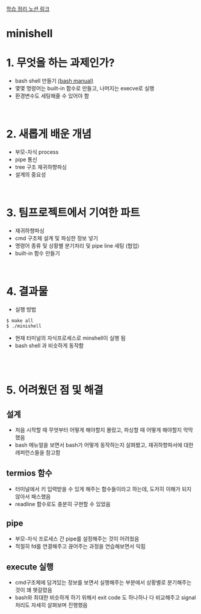 [학습 정리 노션 링크](https://helpful-eggplant-ec3.notion.site/minishell-fa96dbd636744fe9b2f112f59f1730ce)

# minishell
# 1. 무엇을 하는 과제인가?
- bash shell 만들기 [(bash manual)](https://www.gnu.org/savannah-checkouts/gnu/bash/manual/bash.html)
- 몇몇 명령어는 built-in 함수로 만들고, 나머지는 execve로 실행
- 환경변수도 세팅해줄 수 있어야 함

<br>

# 2. 새롭게 배운 개념
- 부모-자식 process
- pipe 통신
- tree 구조 재귀하향파싱
- 설계의 중요성

<br>

# 3. 팀프로젝트에서 기여한 파트
- 재귀하향파싱
- cmd 구조체 설계 및 파싱한 정보 넣기
- 명령어 종류 및 상황별 분기처리 및 pipe line 세팅 (협업)
- built-in 함수 만들기

<br>


# 4. 결과물
- 실행 방법  
```
$ make all
$ ./minishell
```
- 현재 터미널의 자식프로세스로 minshell이 실행 됨
- bash shell 과 비슷하게 동작함

<br><br>

# 5. 어려웠던 점 및 해결
## 설계
- 처음 시작할 때 무엇부터 어떻게 해야할지 몰랐고, 파싱할 때 어떻게 해야할지 막막했음
- bash 메뉴얼을 보면서 bash가 어떻게 동작하는지 살펴봤고, 재귀하향파서에 대한 레퍼런스들을 참고함

## termios 함수
- 터미널에서 키 입력받을 수 있게 해주는 함수들이라고 하는데, 도저히 이해가 되지 않아서 패스했음
- readline 함수로도 충분히 구현할 수 있었음
 
## pipe
- 부모-자식 프로세스 간 pipe를 설정해주는 것이 어려웠음
- 적절히 fd를 연결해주고 끊어주는 과정을 연습해보면서 익힘

## execute 실행
- cmd구조체에 담겨있는 정보를 보면서 실행해주는 부분에서 상황별로 분기해주는 것이 꽤 헷갈렸음
- bash와 최대한 비슷하게 하기 위해서 exit code 도 하나하나 다 비교해주고 signal 처리도 자세히 살펴보며 진행했음

